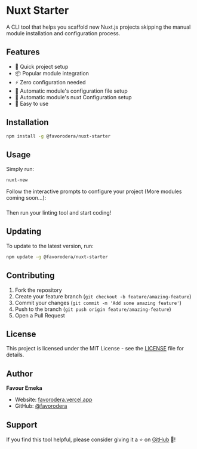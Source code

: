 # Nuxt Starter

A CLI tool that helps you scaffold new Nuxt.js projects skipping the manual module installation and configuration process.

## Features

- 🚀 Quick project setup
- 📦 Popular module integration
- ⚡ Zero configuration needed
- 🔧 Automatic module's configuration file setup
- 🔧 Automatic module's nuxt Configuration setup
- 🎉 Easy to use

## Installation

```bash
npm install -g @favorodera/nuxt-starter
```

## Usage

Simply run:

```bash
nuxt-new
```

Follow the interactive prompts to configure your project (More modules coming soon...):

###

Then run your linting tool and start coding!

## Updating

To update to the latest version, run:

```bash
npm update -g @favorodera/nuxt-starter
```

## Contributing

1. Fork the repository
2. Create your feature branch (`git checkout -b feature/amazing-feature`)
3. Commit your changes (`git commit -m 'Add some amazing feature'`)
4. Push to the branch (`git push origin feature/amazing-feature`)
5. Open a Pull Request

## License

This project is licensed under the MIT License - see the [LICENSE](LICENSE) file for details.

## Author

**Favour Emeka**
- Website: [favorodera.vercel.app](https://favorodera.vercel.app/)
- GitHub: [@favorodera](https://github.com/favorodera)

## Support

If you find this tool helpful, please consider giving it a ⭐️ on [GitHub](https://github.com/favorodera/nuxtStarter) 🙏!
